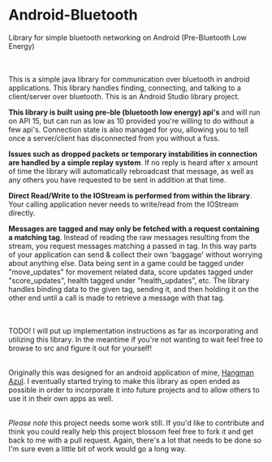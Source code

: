 # Android-Bluetooth
Library for simple bluetooth networking on Android (Pre-Bluetooth Low Energy)

<br><br>This is a simple java library for communication over bluetooth in android applications. This library handles finding, connecting, and talking to a client/server over bluetooth. This is an Android Studio library project.

<b>This library is built using pre-ble (bluetooth low energy) api's</b> and will run on API 15, but can run as low as 10 provided you're willing to do without a few api's. Connection state is also managed for you, allowing you to tell once a server/client has disconnected from you without a fuss. 

<b>Issues such as dropped packets or temporary instabilities in connection are handled by a simple replay system</b>. If no reply is heard after x amount of time the library will automatically rebroadcast that message, as well as any others you have requested to be sent in addition at that time.

<b>Direct Read/Write to the IOStream is performed from within the library</b>. Your calling application never needs to write/read from the IOStream directly. 

<b>Messages are tagged and may only be fetched with a request containing a matching tag</b>. Instead of reading the raw messages resulting from the stream, you request messages matching a passed in tag. In this way parts of your application can send & collect their own 'baggage' without worrying about anything else. Data being sent in a game could be tagged under "move_updates" for movement related data, score updates tagged under "score_updates", health tagged under "health_updates", etc. The library handles binding data to the given tag, sending it, and then holding it on the other end until a call is made to retrieve a message with that tag.

<br><br>
TODO! I will put up implementation instructions as far as incorporating and utilizing this library. In the meantime if you're not wanting to wait feel free to browse to src and figure it out for yourself!
<br><br>

Originally this was designed for an android application of mine, <a href="https://play.google.com/store/apps/details?id=com.uphouseworks.hangman.paid">Hangman Azul</a>. I eventually started trying to make this library as open ended as possible in order to incorporate it into future projects and to allow others to use it in their own apps as well.

<br>
<i>Please note</i> this project needs some work still. If you'd like to contribute and think you could really help this project blossom feel free to fork it and get back to me with a pull request. Again, there's a lot that needs to be done so I'm sure even a little bit of work would go a long way.
